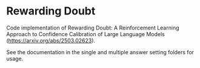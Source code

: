# Rewarding Doubt 

Code implementation of Rewarding Doubt: A Reinforcement Learning Approach to Confidence Calibration of Large Language Models (https://arxiv.org/abs/2503.02623). 

See the documentation in the single and multiple answer setting folders for usage. 
